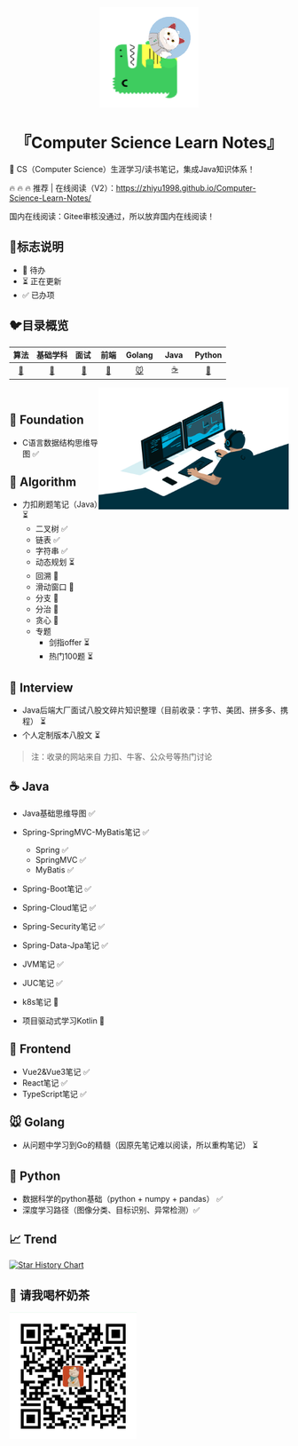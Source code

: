 
<div align="center">
 <img width="180px" src="static/img/logo.png">
    <h1> 『Computer Science Learn Notes』 </h1>
 <p>
</div>

:rocket: CS（Computer Science）生涯学习/读书笔记，集成Java知识体系！

:fire: :fire: :fire:  推荐 | 在线阅读（V2）：<https://zhiyu1998.github.io/Computer-Science-Learn-Notes/>

国内在线阅读：Gitee审核没通过，所以放弃国内在线阅读！

## :milky_way:标志说明

* 🚫 待办
* ⏳ 正在更新
* ✅ 已办项

## :bird:目录概览

|          算法           |          基础学科           |       面试&nbsp;       |         前端         | &nbsp;Golang&nbsp;  | &nbsp;Java&nbsp;&nbsp; |       Python        |
| :---------------------: | :-------------------------: | :--------------------: | :------------------: | :-----------------: | :--------------------: | :-----------------: |
| [:penguin:](#Algorithm) | [:baby_chick:](#Foundation) | [:tiger:](#Interview) | [:ocean:](#Frontend) | [:mouse:](#golang) |   [:coffee:](#java)    | [:snake:](#python) |

<img align="right" alt="GIF" src="static/img/code.gif" width="343" height="220" title="Do what you like, and do it best!"> &nbsp;

## :baby_chick: Foundation

* C语言数据结构思维导图 ✅

## :penguin: Algorithm

* 力扣刷题笔记（Java）⏳
  * 二叉树  ✅
  * 链表 ✅
  * 字符串  ✅
  * 动态规划 ⏳
  * 回溯 🚫
  * 滑动窗口 🚫
  * 分支 🚫
  * 分治 🚫
  * 贪心 🚫
  * 专题
    * 剑指offer ⏳
    * 热门100题 ⏳

## :tiger: Interview

* Java后端大厂面试八股文碎片知识整理（目前收录：字节、美团、拼多多、携程） ⏳
* 个人定制版本八股文 ⏳

> 注：收录的网站来自 力扣、牛客、公众号等热门讨论

## :coffee: Java

* Java基础思维导图 ✅
* Spring-SpringMVC-MyBatis笔记 ✅
  * Spring  ✅
  * SpringMVC ✅
  * MyBatis ✅

* Spring-Boot笔记 ✅
* Spring-Cloud笔记 ✅
* Spring-Security笔记 ✅
* Spring-Data-Jpa笔记 ✅
* JVM笔记 ✅
* JUC笔记 ✅
* k8s笔记 🚫
* 项目驱动式学习Kotlin 🚫

## :ocean: Frontend

* Vue2&Vue3笔记 ✅
* React笔记 ✅
* TypeScript笔记 ✅

## :mouse: Golang

* 从问题中学习到Go的精髓（因原先笔记难以阅读，所以重构笔记） ⏳

## :snake: Python

* 数据科学的python基础（python + numpy + pandas） ✅
* 深度学习路径（图像分类、目标识别、异常检测）✅

## :chart_with_upwards_trend: Trend

[![Star History Chart](https://api.star-history.com/svg?repos=zhiyu1998/Computer-Science-Learn-Notes&type=Date)](https://star-history.com/#zhiyu1998/Computer-Science-Learn-Notes&Date)



## :tea: 请我喝杯奶茶

<img src="images/image-20220612101512485.png" alt="image-20220612101512485" style="zoom:33%;" />
